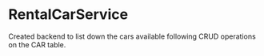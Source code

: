 # RentalCarService
Created backend to list down the cars available following CRUD operations on the CAR table.
